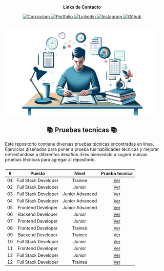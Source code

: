 <div align="center">
    <p><strong>Links de Contacto</strong></p>
    <a href="https://drive.google.com/file/d/1Pe-UKjdPGVZC53y1DmgpNwx3PUDryUd4/view?usp=sharing" target="_blank" rel="noopener noreferrer">
        <img src="https://img.shields.io/badge/CV-F7017B?logo=readdotcv" alt="Curriculum"/>
    </a>
    <a href="https://portafolio-rafael-mojica.vercel.app/" target="_blank" rel="noopener noreferrer">
        <img src="https://img.shields.io/badge/Portafolio-2D8080?logo=showwcase" alt="Portfolio"/>
    <a/>
    <a href="https://www.linkedin.com/in/rafamojica/" target="_blank" rel="noopener noreferrer">
        <img src="https://img.shields.io/badge/Linkedin-007EC6?logo=Linkedin" alt="Linkedin"/>
    </a>
    <a href="https://www.instagram.com/rafa_mojica_/" target="_blank" rel="noopener noreferrer">
        <img src="https://img.shields.io/badge/Instagram-833C80?logo=Instagram&logoColor=fff" alt="Instagram"/>
    </a>
    <a href="https://github.com/RafaMojica" target="_blank" rel="noopener noreferrer">
        <img src="https://img.shields.io/badge/Github-grey?logo=Github" alt="Github"/>
    </a>
</div>

##

<div align="center">
    <img width="500" src="./img/technical-tests.png"/>
</div>

<div align="center">
    <h2> 📚 Pruebas tecnicas 📚</h2>
</div>

Este repositorio contiene diversas pruebas técnicas encontradas en línea. Ejercicios diseñados para poner a prueba tus habilidades técnicas y mejorar enfrentandose a diferentes desafíos. Eres bienvenido a sugerir nuevas pruebas técnicas para agregar al repositorio.

###

<div align="center">

|  #  |        Puesto        |      Nivel      |           Prueba tecnica            |
| :-: | :------------------: | :-------------: | :---------------------------------: |
| 01  | Full Stack Developer |     Trainee     | [Ver](./01-PruebaTecnica/README.md) |
| 02  | Full Stack Developer |     Junior      | [Ver](./02-PruebaTecnica/README.md) |
| 03  | Full Stack Developer | Junior Advanced | [Ver](./03-PruebaTecnica/README.md) |
| 04  | Full Stack Developer | Junior Advanced | [Ver](./04-PruebaTecnica/README.md) |
| 05  |  Frontend Developer  | Junior Advanced | [Ver](./05-PruebaTecnica/README.md) |
| 06  |  Backend Developer   |     Junior      | [Ver](./06-PruebaTecnica/README.md) |
| 07  |  Frontend Developer  |     Junior      | [Ver](./07-PruebaTecnica/README.md) |
| 08  |  Frontend Developer  |     Trainee     | [Ver](./08-PruebaTecnica/README.md) |
| 09  |  Backend Developer   |     Trainee     | [Ver](./09-PruebaTecnica/README.md) |
| 10  | Full Stack Developer |     Junior      | [Ver](./10-PruebaTecnica/README.md) |
| 11  |  Frontend Developer  |     Junior      | [Ver](./11-PruebaTecnica/README.md) |
| 12  | Full Stack Developer |     Junior      | [Ver](./12-PruebaTecnica/README.md) |
| 12  | Full Stack Developer |     Trainee     | [Ver](./13-PruebaTecnica/README.md) |

</div>
